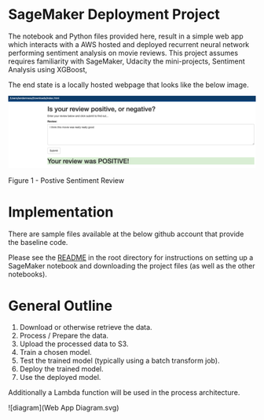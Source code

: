 # SageMaker Deployment Project

The notebook and Python files provided here, result in a simple web app which interacts with a AWS hosted and deployed recurrent neural network performing sentiment analysis on movie reviews. This project assumes requires familiarity with SageMaker, Udacity the mini-projects, Sentiment Analysis using XGBoost, 

The end state is a locally hosted webpage that looks like the below image.

![diagram](Images/Positive.png)

Figure 1 - Postive Sentiment Review 


# Implementation

There are sample files available at the below github account that provide the baseline code.

Please see the [README](https://github.com/udacity/sagemaker-deployment/tree/master/README.md) in the root directory for instructions on setting up a SageMaker notebook and downloading the project files (as well as the other notebooks).

# General Outline

1. Download or otherwise retrieve the data.
2. Process / Prepare the data.
3. Upload the processed data to S3.
4. Train a chosen model.
5. Test the trained model (typically using a batch transform job).
6. Deploy the trained model.
7. Use the deployed model.

Additionally a Lambda function will be used in the process architecture.

![diagram](Web App Diagram.svg)






